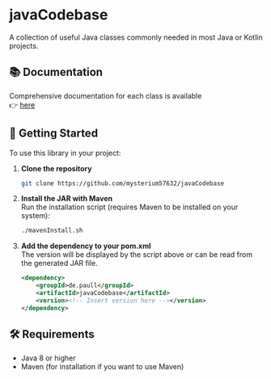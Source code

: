 # javaCodebase

A collection of useful Java classes commonly needed in most Java or Kotlin projects.

## 📚 Documentation

Comprehensive documentation for each class is available\
👉 [here]([https://codebase.paull.dev/](https://mysterium57632.github.io/javaCodebase/))

## 🚀 Getting Started

To use this library in your project:

1. **Clone the repository**
   ```bash
   git clone https://github.com/mysterium57632/javaCodebase
   ```

2. **Install the JAR with Maven**\
   Run the installation script (requires Maven to be installed on your system):

   ```bash
   ./mavenInstall.sh
   ```

3. **Add the dependency to your pom.xml**\
   The version will be displayed by the script above or can be read from the generated JAR file.
   ```xml
   <dependency>
       <groupId>de.paull</groupId>
       <artifactId>javaCodebase</artifactId>
       <version><!-- Insert version here --></version>
   </dependency>
   ```

## 🛠 Requirements
- Java 8 or higher
- Maven (for installation if you want to use Maven)
